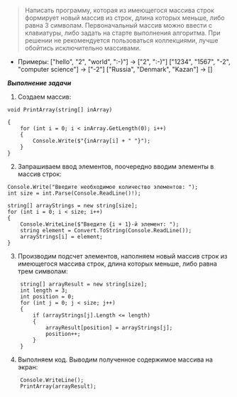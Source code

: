>Написать программу, которая из имеющегося массива строк формирует новый массив из строк, длина которых меньше, либо равна 3 символам. Первоначальный массив можно ввести с клавиатуры, либо задать на старте выполнения алгоритма. При решении не рекомендуется пользоваться коллекциями, лучше обойтись исключительно массивами.

- Примеры: 
["hello", "2", "world", ":-)"] -> ["2", ":-)"] ["1234", "1567", "-2", "computer science"] -> ["-2"] ["Russia", "Denmark", "Kazan"] -> []


***Выполнение задачи*** 

1. Создаем массив:
```
void PrintArray(string[] inArray)

{
    for (int i = 0; i < inArray.GetLength(0); i++)
    {
        Console.Write($"{inArray[i] + " "}");
    }
}
```

2. Запрашиваем ввод элементов, поочередно вводим элементы в массив строк:
```
Console.Write("Введите необходимое количество элементов: ");
int size = int.Parse(Console.ReadLine()!);

string[] arrayStrings = new string[size];
for (int i = 0; i < size; i++)
{
    Console.WriteLine($"Введите {i + 1}-й элемент: ");         
    string element = Convert.ToString(Console.ReadLine());
    arrayStrings[i] = element;
}
```

3. Производим подсчет элементов, наполняем новый массив строк из имеющегося массива строк, длина которых меньше, либо равна трем символам:
```
	string[] arrayResult = new string[size];
	int length = 3;
	int position = 0;
	for (int j = 0; j < size; j++)
	{
	    if (arrayStrings[j].Length <= length)
	    {
	        arrayResult[position] = arrayStrings[j];
	        position++;
	    }
	}
```

4. Выполняем код. Выводим полученное содержимое массива на экран:
```
	Console.WriteLine();
	PrintArray(arrayResult);
```